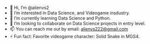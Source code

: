 - 👋 Hi, I’m @alienvs2
- 👀 I’m interested in Data Science, and Videogame insdustry.
- 🌱 I’m currently learning Data Science and Python.
- 💞️ I’m looking to collaborate on Data Science projects in entry level. 
- 📫 You can reach me out by email: alienvs222@gmail.com
- ⚡ Fun fact: Favorite videogame character: Solid Snake in MGS4.

<!---
alienvs2/alienvs2 is a ✨ special ✨ repository because its `README.md` (this file) appears on your GitHub profile.
You can click the Preview link to take a look at your changes.
--->
